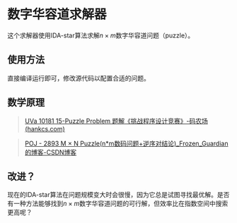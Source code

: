 # 数字华容道求解器

这个求解器使用IDA-star算法求解$n \times m$数字华容道问题（puzzle）。

## 使用方法

直接编译运行即可，修改源代码以配置合适的问题。

## 数学原理

> [UVa 10181 15-Puzzle Problem 题解《挑战程序设计竞赛》-码农场 (hankcs.com)](http://www.hankcs.com/program/algorithm/uva-10181-15-puzzle-problem.html)

> [POJ - 2893 M × N Puzzle(n*m数码问题+逆序对结论)_Frozen_Guardian的博客-CSDN博客](https://blog.csdn.net/qq_45458915/article/details/103313671)

## 改进？

现在的IDA-star算法在问题规模变大时会很慢，因为它总是试图寻找最优解。是否有一种方法能够找到$n \times m$数字华容道问题的可行解，但效率比在指数空间中搜索更高呢？
